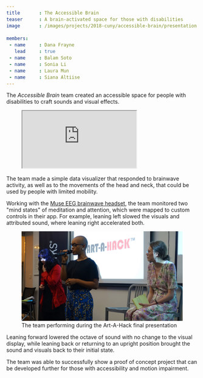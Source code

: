 ```yaml
---
title       : The Accessible Brain
teaser      : A brain-activated space for those with disabilities
image       : /images/projects/2018-cuny/accessible-brain/presentation.jpg

members:
 - name     : Dana Frayne
   lead     : true
 - name     : Balam Soto
 - name     : Sonia Li
 - name     : Laura Mun
 - name     : Siana Altiise
---
```

The _Accessible Brain_ team created an accessible space for people with disabilities to craft sounds and visual effects.

<figure class="video ratio-54">
	<iframe src="https://player.vimeo.com/video/279680971"></iframe>
</figure>

The team made a simple data visualizer that responded to brainwave activity, as well as to the movements of the head and neck, that could be used by people with limited mobility.

Working with the [Muse EEG brainwave headset](http://www.choosemuse.com/), the team monitored two "mind states" of meditation and attention, which were mapped to custom controls in their app. For example, leaning left slowed the visuals and attributed sound, where leaning right accelerated both.

<figure>
	<img src="/images/projects/2018-cuny/accessible-brain/presentation.jpg" alt="The team performing during the Art-A-Hack final presentation" />
	<figcaption>The team performing during the Art-A-Hack final presentation</figcaption>
</figure>

Leaning forward lowered the octave of sound with no change to the visual display, while leaning back or returning to an upright position brought the sound and visuals back to their initial state.

The team was able to successfully show a proof of concept project that can be developed further for those with accessibility and motion impairment.